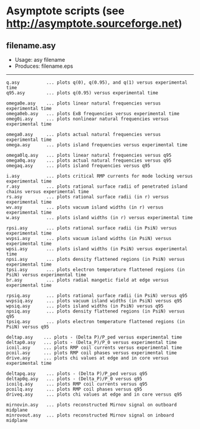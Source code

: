 # Asymptote scripts (see http://asymptote.sourceforge.net)

## filename.asy
- Usage:	    asy filename
- Produces:   filename.eps
---

	q.asy          ... plots q(0), q(0.95), and q(1) versus experimental time
	q95.asy        ... plots q(0.95) versus experimental time

	omega0e.asy    ... plots linear natural frequencies versus experimental time
	omega0eb.asy   ... plots ExB frequencies versus experimental time
	omeg0i.asy     ... plots nonlinear natural frequencies versus experimental time

	omega0.asy     ... plots actual natural frequencies versus experimental time
	omega.asy      ... plots island frequencies versus experimental time

	omega0lq.asy   ... plots linear natural frequencies versus q95
	omega0q.asy    ... plots actual natural frequencies versus q95
	omegaq.asy     ... plots island frequencies versus q95

	i.asy          ... plots critical RMP currents for mode locking versus experimental time
	r.asy          ... plots rational surface radii of penetrated island chains versus experimental time
	rs.asy         ... plots rational surface radii (in r) versus experimental time
	wv.asy         ... plots vacuum island widths (in r) versus experimental time
	w.asy          ... plots island widths (in r) versus experimental time

	rpsi.asy       ... plots rational surface radii (in PsiN) versus experimental time
	wvpsi.asy      ... plots vacuum island widths (in PsiN) versus experimental time
	wpsi.asy       ... plots island widths (in PsiN) versus experimental time
	npsi.asy       ... plots density flattened regions (in PsiN) versus experimental time
	tpsi.asy       ... plots electron temperature flattened regions (in PsiN) versus experimental time
	br.asy         ... plots radial mangetic field at edge versus experimental time
	
	rpsiq.asy      ... plots rational surface radii (in PsiN) versus q95
	wvpsiq.asy     ... plots vacuum island widths (in PsiN) versus q95
	wpsiq.asy      ... plots island widths (in PsiN) versus q95
	npsiq.asy      ... plots density flattened regions (in PsiN) versus q95
	tpsiq.asy      ... plots electron temperature flattened regions (in PsiN) versus q95
	
	deltap.asy    ... plots - (Delta P)/P_ped versus experimental time
   	deltap0.asy   ... plots - (Delta_P)/P_0 versus experimental time
	icoil.asy     ... plots RMP coil currents versus experimental time 
    pcoil.asy     ... plots RMP coil phases versus experimental time
	drive.asy     ... plots chi values at edge and in core versus experimental time

    deltapq.asy    ... plots - (Delta P)/P_ped versus q95
	deltap0q.asy   ... plots - (Delta_P)/P_0 versus q95
	icoilq.asy     ... plots RMP coil currents versus q95
    pcoilq.asy     ... plots RMP coil phases versus q95
	driveq.asy     ... plots chi values at edge and in core versus q95

	mirnovin.asy   ... plots reconstructed Mirnov signal on outboard midplane
	minrovout.asy  ... plots reconstructed Mirnov signal on inboard midplane
